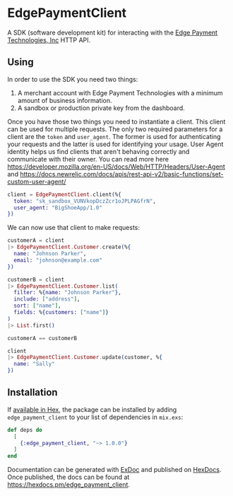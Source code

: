 # EdgePaymentClient

A SDK (software development kit) for interacting with the [Edge Payment Technologies, Inc](https://tryedge.com) HTTP API.


## Using

In order to use the SDK you need two things:

1. A merchant account with Edge Payment Technologies with a minimum amount of business information.
2. A sandbox or production private key from the dashboard.

Once you have those two things you need to instantiate a client. This client can be used for multiple requests. The only two required parameters for a client are the `token` and `user_agent`. The former is used for authenticating your requests and the latter is used for identifying your usage. User Agent identity helps us find clients that aren't behaving correctly and communicate with their owner. You can read more here https://developer.mozilla.org/en-US/docs/Web/HTTP/Headers/User-Agent and https://docs.newrelic.com/docs/apis/rest-api-v2/basic-functions/set-custom-user-agent/

``` elixir
client = EdgePaymentClient.client(%{
  token: "sk_sandbox_VUNVkopDczZcr1oJPLPAGfrN",
  user_agent: "BigShoeApp/1.0"
})
```

We can now use that client to make requests:

``` elixir
customerA = client
|> EdgePaymentClient.Customer.create(%{
  name: "Johnson Parker",
  email: "johnson@example.com"
})
```

``` elixir
customerB = client
|> EdgePaymentClient.Customer.list(
  filter: %{name: "Johnson Parker"},
  include: ["address"],
  sort: ["name"],
  fields: %{customers: ["name"]}
)
|> List.first()
```

``` elixir
customerA == customerB

```

``` elixir
client
|> EdgePaymentClient.Customer.update(customer, %{
  name: "Sally"
})
```

## Installation

If [available in Hex](https://hex.pm/docs/publish), the package can be installed
by adding `edge_payment_client` to your list of dependencies in `mix.exs`:

```elixir
def deps do
  [
    {:edge_payment_client, "~> 1.0.0"}
  ]
end
```

Documentation can be generated with [ExDoc](https://github.com/elixir-lang/ex_doc)
and published on [HexDocs](https://hexdocs.pm). Once published, the docs can
be found at <https://hexdocs.pm/edge_payment_client>.
